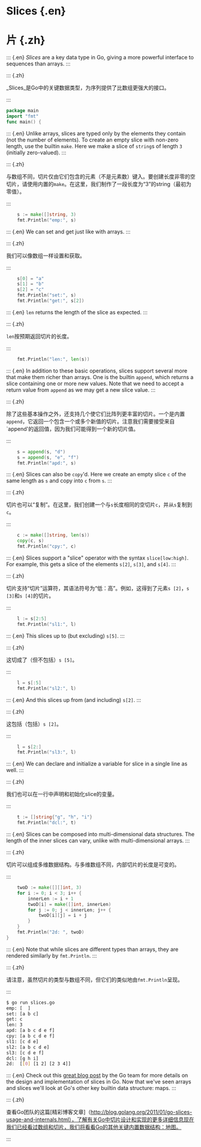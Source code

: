 
# Slices {.en}


# 片 {.zh}


::: {.en}
_Slices_ are a key data type in Go, giving a more
powerful interface to sequences than arrays.
:::

::: {.zh}

_Slices_是Go中的关键数据类型，为序列提供了比数组更强大的接口。

:::


```go
package main
import "fmt"
func main() {
```


::: {.en}
Unlike arrays, slices are typed only by the
elements they contain (not the number of elements).
To create an empty slice with non-zero length, use
the builtin `make`. Here we make a slice of
`string`s of length `3` (initially zero-valued).
:::

::: {.zh}

与数组不同，切片仅由它们包含的元素（不是元素数）键入。要创建长度非零的空切片，请使用内置的`make`。在这里，我们制作了一段长度为“3”的string（最初为零值）。

:::


```go
	s := make([]string, 3)
	fmt.Println("emp:", s)
```


::: {.en}
We can set and get just like with arrays.
:::

::: {.zh}

我们可以像数组一样设置和获取。

:::


```go
	s[0] = "a"
	s[1] = "b"
	s[2] = "c"
	fmt.Println("set:", s)
	fmt.Println("get:", s[2])
```


::: {.en}
`len` returns the length of the slice as expected.
:::

::: {.zh}

`len`按预期返回切片的长度。

:::


```go
	fmt.Println("len:", len(s))
```


::: {.en}
In addition to these basic operations, slices
support several more that make them richer than
arrays. One is the builtin `append`, which
returns a slice containing one or more new values.
Note that we need to accept a return value from
`append` as we may get a new slice value.
:::

::: {.zh}

除了这些基本操作之外，还支持几个使它们比阵列更丰富的切片。一个是内置`append`，它返回一个包含一个或多个新值的切片。注意我们需要接受来自`append'的返回值，因为我们可能得到一个新的切片值。

:::


```go
	s = append(s, "d")
	s = append(s, "e", "f")
	fmt.Println("apd:", s)
```


::: {.en}
Slices can also be `copy`'d. Here we create an
empty slice `c` of the same length as `s` and copy
into `c` from `s`.
:::

::: {.zh}

切片也可以“复制”。在这里，我们创建一个与`s`长度相同的空切片`c`，并从`s`复制到`c`。

:::


```go
	c := make([]string, len(s))
	copy(c, s)
	fmt.Println("cpy:", c)
```


::: {.en}
Slices support a "slice" operator with the syntax
`slice[low:high]`. For example, this gets a slice
of the elements `s[2]`, `s[3]`, and `s[4]`.
:::

::: {.zh}

切片支持“切片”运算符，其语法符号为“低：高”。例如，这得到了元素`s [2]`，`s [3]`和`s [4]`的切片。

:::


```go
	l := s[2:5]
	fmt.Println("sl1:", l)
```


::: {.en}
This slices up to (but excluding) `s[5]`.
:::

::: {.zh}

这切成了（但不包括）`s [5]`。

:::


```go
	l = s[:5]
	fmt.Println("sl2:", l)
```


::: {.en}
And this slices up from (and including) `s[2]`.
:::

::: {.zh}

这包括（包括）`s [2]`。

:::


```go
	l = s[2:]
	fmt.Println("sl3:", l)
```


::: {.en}
We can declare and initialize a variable for slice
in a single line as well.
:::

::: {.zh}

我们也可以在一行中声明和初始化slice的变量。

:::


```go
	t := []string{"g", "h", "i"}
	fmt.Println("dcl:", t)
```


::: {.en}
Slices can be composed into multi-dimensional data
structures. The length of the inner slices can
vary, unlike with multi-dimensional arrays.
:::

::: {.zh}

切片可以组成多维数据结构。与多维数组不同，内部切片的长度是可变的。

:::


```go
	twoD := make([][]int, 3)
	for i := 0; i < 3; i++ {
		innerLen := i + 1
		twoD[i] = make([]int, innerLen)
		for j := 0; j < innerLen; j++ {
			twoD[i][j] = i + j
		}
	}
	fmt.Println("2d: ", twoD)
}
```


::: {.en}
Note that while slices are different types than arrays,
they are rendered similarly by `fmt.Println`.
:::

::: {.zh}

请注意，虽然切片的类型与数组不同，但它们的类似地由`fmt.Println`呈现。

:::


```bash
$ go run slices.go
emp: [  ]
set: [a b c]
get: c
len: 3
apd: [a b c d e f]
cpy: [a b c d e f]
sl1: [c d e]
sl2: [a b c d e]
sl3: [c d e f]
dcl: [g h i]
2d:  [[0] [1 2] [2 3 4]]
```


::: {.en}
Check out this [great blog post](http://blog.golang.org/2011/01/go-slices-usage-and-internals.html)
by the Go team for more details on the design and
implementation of slices in Go.
Now that we've seen arrays and slices we'll look at
Go's other key builtin data structure: maps.
:::

::: {.zh}

查看Go团队的这篇[精彩博客文章]（http://blog.golang.org/2011/01/go-slices-usage-and-internals.html），了解有关Go中切片设计和实现的更多详细信息现在我们已经看过数组和切片，我们将看看Go的其他关键内置数据结构：地图。

:::


